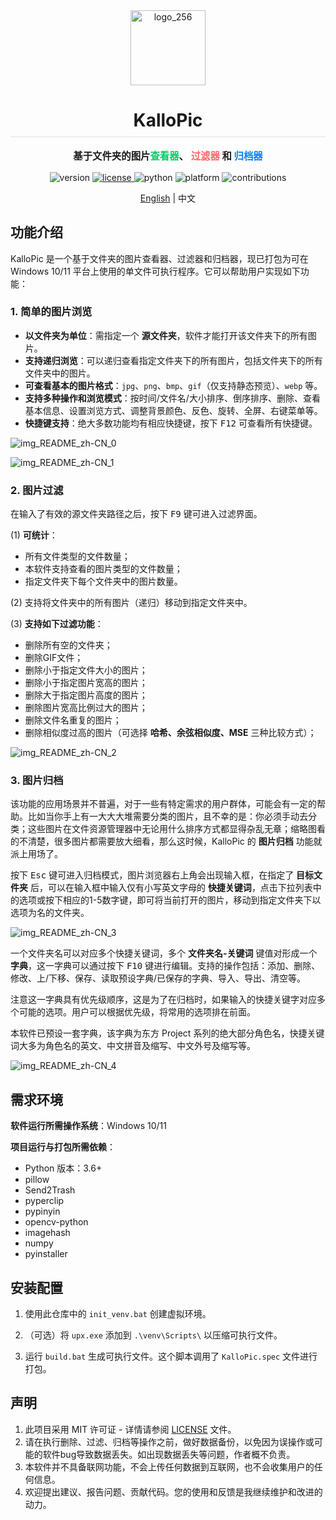 <!--suppress ALL -->
<div align="center">
    <img src="resources/logo/logo_256.png" alt="logo_256" style="height: 120px" />
	<h1 style="padding-bottom: .3em !important; border-bottom: 1.5px solid #d0d7deb3 !important;">KalloPic</h1>
</div>

<p align="center" style="font-weight:bold; font-size:1.1em;">
    基于文件夹的图片<span style="color:#00CC66 !important;">查看器</span>、
    <span style="color:#FF6666 !important;">过滤器</span> 和
    <span style="color:#0080FF !important;">归档器</span>
</p>

<p align="center">
    <img src="https://img.shields.io/badge/version-v0.5.0-brightgreen" alt="version">
    <a href="https://opensource.org/licenses/MIT">
        <img src="https://img.shields.io/badge/license-MIT-blue" alt="license">
    </a>
    <img src="https://img.shields.io/badge/python-3.6+-yellow" alt="python">    
    <img src="https://img.shields.io/badge/platform-Windows-lightgrey" alt="platform">
    <img src="https://img.shields.io/badge/contributions-welcome-orange.svg" alt="contributions">
</p>

<p align="center">
    <a href="README.md">English</a> | 中文
</p>

## 功能介绍

KalloPic 是一个基于文件夹的图片查看器、过滤器和归档器，现已打包为可在 Windows 10/11 平台上使用的单文件可执行程序。它可以帮助用户实现如下功能：

### 1. 简单的图片浏览

- **以文件夹为单位**：需指定一个 **源文件夹**，软件才能打开该文件夹下的所有图片。
- **支持递归浏览**：可以递归查看指定文件夹下的所有图片，包括文件夹下的所有文件夹中的图片。
- **可查看基本的图片格式**：`jpg`、`png`、`bmp`、`gif`（仅支持静态预览）、`webp` 等。
- **支持多种操作和浏览模式**：按时间/文件名/大小排序、倒序排序、删除、查看基本信息、设置浏览方式、调整背景颜色、反色、旋转、全屏、右键菜单等。
- **快捷键支持**：绝大多数功能均有相应快捷键，按下 <kbd>F12</kbd> 可查看所有快捷键。

![img_README_zh-CN_0](resources/illustration/viewer.png)

![img_README_zh-CN_1](resources/illustration/helper.png)

### 2. 图片过滤

在输入了有效的源文件夹路径之后，按下 <kbd>F9</kbd> 键可进入过滤界面。

(1) **可统计**：
- 所有文件类型的文件数量；
- 本软件支持查看的图片类型的文件数量；
- 指定文件夹下每个文件夹中的图片数量。

(2) 支持将文件夹中的所有图片（递归）移动到指定文件夹中。

(3) **支持如下过滤功能**：
- 删除所有空的文件夹；
- 删除GIF文件；
- 删除小于指定文件大小的图片；
- 删除小于指定图片宽高的图片；
- 删除大于指定图片高度的图片；
- 删除图片宽高比例过大的图片；
- 删除文件名重复的图片；
- 删除相似度过高的图片（可选择 **哈希、余弦相似度、MSE** 三种比较方式）；

![img_README_zh-CN_2](resources/illustration/filter.png)

### 3. 图片归档

该功能的应用场景并不普遍，对于一些有特定需求的用户群体，可能会有一定的帮助。比如当你手上有一大大大堆需要分类的图片，且不幸的是：你必须手动去分类；这些图片在文件资源管理器中无论用什么排序方式都显得杂乱无章；缩略图看的不清楚，很多图片都需要放大细看，那么这时候，KalloPic 的 **图片归档** 功能就派上用场了。

按下 <kbd>Esc</kbd> 键可进入归档模式，图片浏览器右上角会出现输入框，在指定了 **目标文件夹** 后，可以在输入框中输入仅有小写英文字母的 **快捷关键词**，点击下拉列表中的选项或按下相应的1-5数字键，即可将当前打开的图片，移动到指定文件夹下以选项为名的文件夹。

![img_README_zh-CN_3](resources/illustration/archiver.png)

一个文件夹名可以对应多个快捷关键词，多个 **文件夹名-关键词** 键值对形成一个 **字典**，这一字典可以通过按下 <kbd>F10</kbd> 键进行编辑。支持的操作包括：添加、删除、修改、上/下移、保存、读取预设字典/已保存的字典、导入、导出、清空等。

注意这一字典具有优先级顺序，这是为了在归档时，如果输入的快捷关键字对应多个可能的选项。用户可以根据优先级，将常用的选项排在前面。

本软件已预设一套字典，该字典为东方 Project 系列的绝大部分角色名，快捷关键词大多为角色名的英文、中文拼音及缩写、中文外号及缩写等。

![img_README_zh-CN_4](resources/illustration/dict_editor.png)  

## 需求环境

**软件运行所需操作系统**：Windows 10/11

**项目运行与打包所需依赖**：
- Python 版本：3.6+
- pillow
- Send2Trash
- pyperclip
- pypinyin
- opencv-python
- imagehash
- numpy
- pyinstaller

## 安装配置

1. 使用此仓库中的 `init_venv.bat` 创建虚拟环境。

2. （可选）将 `upx.exe` 添加到 `.\venv\Scripts\` 以压缩可执行文件。

3. 运行 `build.bat` 生成可执行文件。这个脚本调用了 `KalloPic.spec` 文件进行打包。

## 声明

1. 此项目采用 MIT 许可证 - 详情请参阅 [LICENSE](LICENSE) 文件。
2. 请在执行删除、过滤、归档等操作之前，做好数据备份，以免因为误操作或可能的软件bug导致数据丢失。如出现数据丢失等问题，作者概不负责。
3. 本软件并不具备联网功能，不会上传任何数据到互联网，也不会收集用户的任何信息。
4. 欢迎提出建议、报告问题、贡献代码。您的使用和反馈是我继续维护和改进的动力。